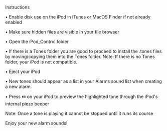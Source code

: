 Instructions

• Enable disk use on the iPod in iTunes or MacOS Finder if not already enabled

• Make sure hidden files are visible in your file browser

• Open the iPod_Control folder

• If there is a Tones folder you are good to proceed to install the .tones files by moving/copying them into the Tones folder. 
Note: If there is no Tones folder, your iPod is not compatible.

• Eject your iPod

• New tones should appear as a list in your Alarms sound list when creating a new alarm.

• Press ⏯️ on your iPod to preview the highlighted tone through the iPod's internal piezo beeper

Note: Once a tone is playing it cannot be stopped until it runs its course

Enjoy your new alarm sounds!
